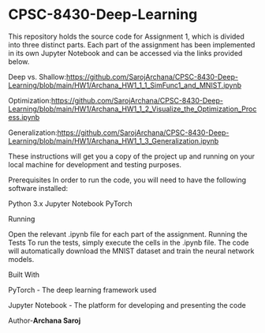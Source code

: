 # CPSC-8430-Deep-Learning
This repository holds the source code for Assignment 1, which is divided into three distinct parts. Each part of the assignment has been implemented in its own Jupyter Notebook and can be accessed via the links provided below.

Deep vs. Shallow:https://github.com/SarojArchana/CPSC-8430-Deep-Learning/blob/main/HW1/Archana_HW1_1_1_SimFunc1_and_MNIST.ipynb

Optimization:https://github.com/SarojArchana/CPSC-8430-Deep-Learning/blob/main/HW1/Archana_HW1_1_2_Visualize_the_Optimization_Process.ipynb

Generalization:https://github.com/SarojArchana/CPSC-8430-Deep-Learning/blob/main/HW1/Archana_HW1_1_3_Generalization.ipynb

These instructions will get you a copy of the project up and running on your local machine for development and testing purposes.

Prerequisites
In order to run the code, you will need to have the following software installed:

Python 3.x
Jupyter Notebook
PyTorch

Running

Open the relevant .ipynb file for each part of the assignment.
Running the Tests
To run the tests, simply execute the cells in the .ipynb file. The code will automatically download the MNIST dataset and train the neural network models.

Built With

PyTorch - The deep learning framework used

Jupyter Notebook - The platform for developing and presenting the code

Author-**Archana Saroj**
